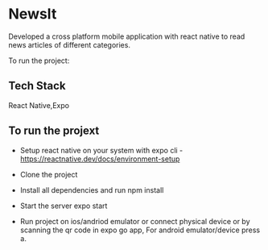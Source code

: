 
# NewsIt
Developed a cross platform mobile application with react native to read news articles of different categories. 



To run the project:
## Tech Stack

React Native,Expo




## To run the projext

- Setup react native on your system with expo cli - https://reactnative.dev/docs/environment-setup


- Clone the project
- Install all dependencies and run npm install
- Start the server expo start
- Run project on ios/andriod emulator or connect physical device or by scanning the qr code in expo go app, For android emulator/device press a.
